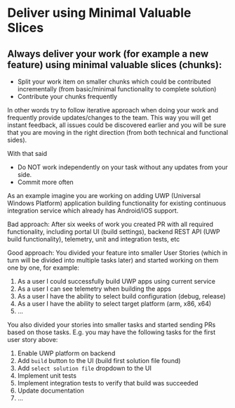 # Deliver using Minimal Valuable Slices

## Always deliver your work (for example a new feature) using minimal valuable slices (chunks):

* Split your work item on smaller chunks which could be contributed incrementally (from
basic/minimal functionality to complete solution)
* Contribute your chunks frequently

In other words try to follow iterative approach when doing your work and frequently provide updates/changes to the team. This way you will get instant feedback, all issues could be discovered earlier and you will be sure that you are moving in the right direction (from both technical and functional sides).

With that said

* Do NOT work independently on your task without any updates from your side.
* Commit more often

As an example imagine you are working on adding UWP (Universal Windows Platform) application building functionality for existing continuous integration service which already has Android/iOS support.

Bad approach:
After six weeks of work you created PR with all required functionality, including portal UI (build settings), backend REST API (UWP build functionality), telemetry, unit and integration tests, etc

Good approach:
You divided your feature into smaller User Stories (which in turn will be divided into multiple tasks later) and started working on them one by one, for example:

1. As a user I could successfully build UWP apps using current service
2. As a user I can see telemetry when building the apps
3. As a user I have the ability to select build configuration (debug, release)
4. As a user I have the ability to select target platform (arm, x86, x64)
5. ...

You also divided your stories into smaller tasks and started sending PRs based on those tasks. E.g. you may have the following tasks for the first user story above:

1. Enable UWP platform on backend
2. Add `build` button to the UI (build first solution file found)
3. Add `select solution file` dropdown to the UI
4. Implement unit tests
5. Implement integration tests to verify that build was succeeded
6. Update documentation
7. ...

